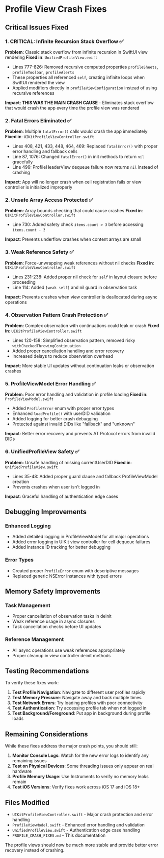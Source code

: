 # Profile View Crash Fixes

## Critical Issues Fixed

### 1. **CRITICAL: Infinite Recursion Stack Overflow** ✅
**Problem**: Classic stack overflow from infinite recursion in SwiftUI view rendering
**Fixed in**: `UnifiedProfileView.swift`
- Lines 777-826: Removed recursive computed properties `profileSheets`, `profileToolbar`, `profileAlerts` 
- These properties all referenced `self`, creating infinite loops when SwiftUI rendered the view
- Applied modifiers directly in `profileViewConfiguration` instead of using recursive references

**Impact**: **THIS WAS THE MAIN CRASH CAUSE** - Eliminates stack overflow that would crash the app every time the profile view was rendered

### 2. **Fatal Errors Eliminated** ✅
**Problem**: Multiple `fatalError()` calls would crash the app immediately
**Fixed in**: `UIKitProfileViewController.swift`
- Lines 408, 421, 433, 448, 464, 469: Replaced `fatalError()` with proper error handling and fallback cells
- Line 87, 1076: Changed `fatalError()` in init methods to return `nil` gracefully
- Line 496: ProfileHeaderView dequeue failure now returns `nil` instead of crashing

**Impact**: App will no longer crash when cell registration fails or view controller is initialized improperly

### 2. **Unsafe Array Access Protected** ✅
**Problem**: Array bounds checking that could cause crashes
**Fixed in**: `UIKitProfileViewController.swift`
- Line 730: Added safety check `items.count > 3` before accessing `items.count - 3`

**Impact**: Prevents underflow crashes when content arrays are small

### 3. **Weak Reference Safety** ✅
**Problem**: Force-unwrapping weak references without nil checks
**Fixed in**: `UIKitProfileViewController.swift`
- Lines 231-238: Added proper nil check for `self` in layout closure before proceeding
- Line 114: Added `[weak self]` and nil guard in observation task

**Impact**: Prevents crashes when view controller is deallocated during async operations

### 4. **Observation Pattern Crash Protection** ✅
**Problem**: Complex observation with continuations could leak or crash
**Fixed in**: `UIKitProfileViewController.swift`
- Lines 120-158: Simplified observation pattern, removed risky `withCheckedThrowingContinuation`
- Added proper cancellation handling and error recovery
- Increased delays to reduce observation overhead

**Impact**: More stable UI updates without continuation leaks or observation crashes

### 5. **ProfileViewModel Error Handling** ✅
**Problem**: Poor error handling and validation in profile loading
**Fixed in**: `ProfileViewModel.swift`
- Added `ProfileError` enum with proper error types
- Enhanced `loadProfile()` with userDID validation
- Added logging for better crash debugging
- Protected against invalid DIDs like "fallback" and "unknown"

**Impact**: Better error recovery and prevents AT Protocol errors from invalid DIDs

### 6. **UnifiedProfileView Safety** ✅
**Problem**: Unsafe handling of missing currentUserDID
**Fixed in**: `UnifiedProfileView.swift`
- Lines 35-48: Added proper guard clause and fallback ProfileViewModel creation
- Prevents crashes when user isn't logged in

**Impact**: Graceful handling of authentication edge cases

## Debugging Improvements

### Enhanced Logging
- Added detailed logging in ProfileViewModel for all major operations
- Added error logging in UIKit view controller for cell dequeue failures
- Added instance ID tracking for better debugging

### Error Types
- Created proper `ProfileError` enum with descriptive messages
- Replaced generic NSError instances with typed errors

## Memory Safety Improvements

### Task Management
- Proper cancellation of observation tasks in deinit
- Weak reference usage in async closures
- Task cancellation checks before UI updates

### Reference Management
- All async operations use weak references appropriately
- Proper cleanup in view controller deinit methods

## Testing Recommendations

To verify these fixes work:

1. **Test Profile Navigation**: Navigate to different user profiles rapidly
2. **Test Memory Pressure**: Navigate away and back multiple times
3. **Test Network Errors**: Try loading profiles with poor connectivity
4. **Test Authentication**: Try accessing profile tab when not logged in
5. **Test Background/Foreground**: Put app in background during profile loads

## Remaining Considerations

While these fixes address the major crash points, you should still:

1. **Monitor Console Logs**: Watch for the new error logs to identify any remaining issues
2. **Test on Physical Devices**: Some threading issues only appear on real hardware
3. **Profile Memory Usage**: Use Instruments to verify no memory leaks remain
4. **Test iOS Versions**: Verify fixes work across iOS 17 and iOS 18+

## Files Modified

- `UIKitProfileViewController.swift` - Major crash protection and error handling
- `ProfileViewModel.swift` - Enhanced error handling and validation  
- `UnifiedProfileView.swift` - Authentication edge case handling
- `PROFILE_CRASH_FIXES.md` - This documentation

The profile views should now be much more stable and provide better error recovery instead of crashing.
